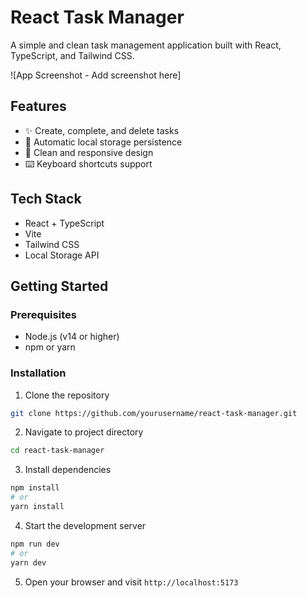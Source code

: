 # React Task Manager

A simple and clean task management application built with React, TypeScript, and Tailwind CSS.

![App Screenshot - Add screenshot here]

## Features

- ✨ Create, complete, and delete tasks
- 💾 Automatic local storage persistence
- 🎨 Clean and responsive design
- ⌨️ Keyboard shortcuts support

## Tech Stack

- React + TypeScript
- Vite
- Tailwind CSS
- Local Storage API

## Getting Started

### Prerequisites

- Node.js (v14 or higher)
- npm or yarn

### Installation

1. Clone the repository
```bash
git clone https://github.com/yourusername/react-task-manager.git
```

2. Navigate to project directory
```bash
cd react-task-manager
```

3. Install dependencies
```bash
npm install
# or
yarn install
```

4. Start the development server
```bash
npm run dev
# or
yarn dev
```

5. Open your browser and visit `http://localhost:5173`
